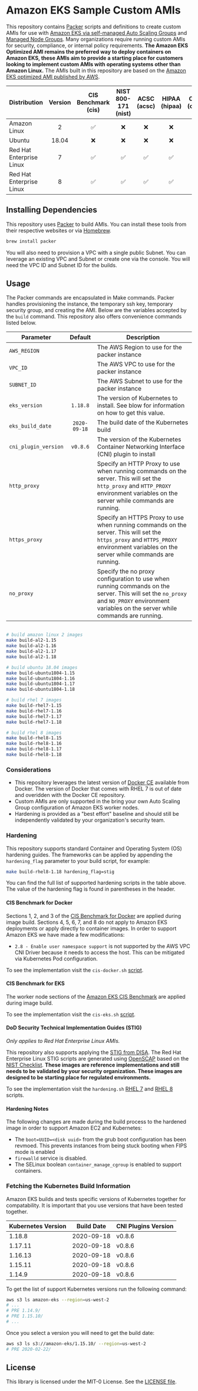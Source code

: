 # Amazon EKS Sample Custom AMIs

This repository contains [Packer](https://packer.io/) scripts and definitions to create custom AMIs for use with [Amazon EKS via self-managed Auto Scaling Groups](https://docs.aws.amazon.com/eks/latest/userguide/worker.html) and [Managed Node Groups](https://docs.aws.amazon.com/eks/latest/userguide/managed-node-groups.html).  Many organizations require running custom AMIs for security, compliance, or internal policy requirements. **The Amazon EKS Optimized AMI remains the preferred way to deploy containers on Amazon EKS, these AMIs aim to provide a starting place for customers looking to implement custom AMIs with operating systems other than Amazon Linux.** The AMIs built in this repository are based on the [Amazon EKS optimized AMI published by AWS](https://github.com/awslabs/amazon-eks-ami).

| Distribution | Version | CIS Benchmark (cis) | NIST 800-171 (nist) | ACSC (acsc) | HIPAA (hipaa) | OSPP (ospp) | PCI-DSS (pci-dss) | DISA STIG (stig) |
|--------------|:-------:|:----------------:|:--------------------:|:-----------------:|:---------:|:---------:|:---------:|:---------:|
| Amazon Linux             | 2 | :white_check_mark: | :x: | :x: | :x: | :x: | :x: | :x: |
| Ubuntu                   | 18.04 | :x: | :x: | :x: | :x: | :x: | :x: | :x: |
| Red Hat Enterprise Linux | 7 | :white_check_mark: | :white_check_mark: | :white_check_mark: | :white_check_mark: | :white_check_mark: | :white_check_mark: | :white_check_mark: |
| Red Hat Enterprise Linux | 8 | :white_check_mark: | :white_check_mark: | :white_check_mark: | :white_check_mark: | :white_check_mark: | :white_check_mark: | :white_check_mark: |

## Installing Dependencies

This repository uses [Packer](https://packer.io/) to build AMIs. You can install these tools from their respective websites or via [Homebrew](https://brew.sh/).

```bash
brew install packer
```

You will also need to provision a VPC with a single public Subnet. You can leverage an existing VPC and Subnet or create one via the console. You will need the VPC ID and Subnet ID for the builds.

## Usage

The Packer commands are encapsulated in Make commands. Packer handles provisioning the instance, the temporary ssh key, temporary security group, and creating the AMI. Below are the variables accepted by the `build` command. This repository also offers convenience commands listed below.

| Parameter | Default | Description |
|-----------|:-------:|-------------|
| `AWS_REGION` | | The AWS Region to use for the packer instance |
| `VPC_ID` | | The AWS VPC to use for the packer instance |
| `SUBNET_ID`| | The AWS Subnet to use for the packer instance |
| `eks_version`| `1.18.8` | The version of Kubernetes to install. See blow for information on how to get this value. |
| `eks_build_date`| `2020-09-18` | The build date of the Kubernetes build |
| `cni_plugin_version`| `v0.8.6` | The version of the Kubernetes Container Networking Interface (CNI) plugin to install |
| `http_proxy` |  | Specify an HTTP Proxy to use when running commands on the server. This will set the `http_proxy` and `HTTP_PROXY` environment variables on the server while commands are running. |
| `https_proxy` |  | Specify an HTTPS Proxy to use when running commands on the server. This will set the `https_proxy` and `HTTPS_PROXY` environment variables on the server while commands are running. |
| `no_proxy` |  | Specify the no proxy configuration to use when running commands on the server. This will set the `no_proxy` and `NO_PROXY` environment variables on the server while commands are running. |

```bash

# build amazon linux 2 images
make build-al2-1.15
make build-al2-1.16
make build-al2-1.17
make build-al2-1.18

# build ubuntu 18.04 images
make build-ubuntu1804-1.15
make build-ubuntu1804-1.16
make build-ubuntu1804-1.17
make build-ubuntu1804-1.18

# build rhel 7 images
make build-rhel7-1.15
make build-rhel7-1.16
make build-rhel7-1.17
make build-rhel7-1.18

# build rhel 8 images
make build-rhel8-1.15
make build-rhel8-1.16
make build-rhel8-1.17
make build-rhel8-1.18

```

### Considerations

- This repository leverages the latest version of [Docker CE](https://docs.docker.com/install/) available from Docker. The version of Docker that comes with RHEL 7 is out of date and overidden with the Docker CE repository.
- Custom AMIs are only supported in the bring your own Auto Scaling Group configuration of Amazon EKS worker nodes.
- Hardening is provided as a "best effort" baseline and should still be independently validated by your organization's security team.

### Hardening

This repository supports standard Container and Operating System (OS) hardening guides. The frameworks can be applied by appending the `hardening_flag` parameter to your build script, for example:

```bash
make build-rhel8-1.18 hardening_flag=stig
```

You can find the full list of supported hardening scripts in the table above. The value of the hardening flag is found in parentheses in the header.

#### CIS Benchmark for Docker

Sections 1, 2, and 3 of the [CIS Benchmark for Docker](https://www.cisecurity.org/benchmark/docker/) are applied during image build. Sections 4, 5, 6, 7, and 8 do not apply to Amazon EKS deployments or apply directly to container images. In order to support Amazon EKS we have made a few modifications:

- `2.8 - Enable user namespace support` is not supported by the AWS VPC CNI Driver because it needs to access the host. This can be mitigated via Kubernetes Pod configuration.

To see the implementation visit the `cis-docker.sh` [script](./scripts/shared/cis-docker.sh).

#### CIS Benchmark for EKS

The worker node sections of the [Amazon EKS CIS Benchmark](https://aws.amazon.com/about-aws/whats-new/2020/07/announcing-cis-benchmark-for-amazon-eks/) are applied during image build.

To see the implementation visit the `cis-eks.sh` [script](./scripts/shared/cis-eks.sh).

#### DoD Security Technical Implementation Guides (STIG)

*Only applies to Red Hat Enterprise Linux AMIs.*

This repository also supports applying the [STIG from DISA](https://public.cyber.mil/stigs/). The Red Hat Enterprise Linux STIG scripts are generated using [OpenSCAP](https://www.open-scap.org/) based on the [NIST Checklist](https://nvd.nist.gov/ncp/checklist/811). **These images are reference implementations and still needs to be validated by your security organization. These images are designed to be starting place for regulated environments.**

To see the implementation visit the `hardening.sh` [RHEL 7](./scripts/rhel7/hardening.sh) and [RHEL 8](./scripts/rhel8/hardening.sh) scripts.

#### Hardening Notes

The following changes are made during the build process to the hardened image in order to support Amazon EC2 and Kubernetes:

- The `boot=UUID=<disk uuid>` from the grub boot configuration has been revmoed. This prevents instances from being stuck booting when FIPS mode is enabled
- `firewalld` service is disabled.
- The SELinux boolean `container_manage_cgroup` is enabled to support containers.

### Fetching the Kubernetes Build Information

Amazon EKS builds and tests specific versions of Kubernetes together for compatability. It is important that you use versions that have been tested together. 

| Kubernetes Version | Build Date | CNI Plugins Version |
|--------------------|------------|---------------------|
| 1.18.8 | 2020-09-18 | v0.8.6 |
| 1.17.11 | 2020-09-18 | v0.8.6 |
| 1.16.13 | 2020-09-18 | v0.8.6 |
| 1.15.11 | 2020-09-18 | v0.8.6 |
| 1.14.9 | 2020-09-18 | v0.8.6 |

To get the list of support Kubernetes versions run the following command:

```bash
aws s3 ls amazon-eks --region=us-west-2
# ...
# PRE 1.14.9/
# PRE 1.15.10/
# ...
```

Once you select a version you will need to get the build date:

```bash
aws s3 ls s3://amazon-eks/1.15.10/ --region=us-west-2
# PRE 2020-02-22/
```

## License

This library is licensed under the MIT-0 License. See the [LICENSE file](./LICENSE).

